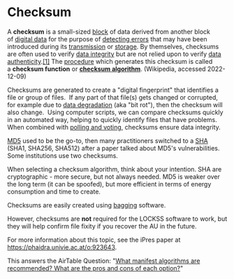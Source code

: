Checksum
========

A **checksum** is a small-sized [block](https://en.wikipedia.org/wiki/Block_(data_storage) "Block (data storage)") of data derived from another block of [digital data](https://en.wikipedia.org/wiki/Digital_data "Digital data") for the purpose of [detecting errors](https://en.wikipedia.org/wiki/Error_detection "Error detection") that may have been introduced during its [transmission](https://en.wikipedia.org/wiki/Telecommunication "Telecommunication") or [storage](https://en.wikipedia.org/wiki/Computer_storage "Computer storage"). By themselves, checksums are often used to verify [data integrity](https://en.wikipedia.org/wiki/Data_integrity "Data integrity") but are not relied upon to verify [data authenticity](https://en.wikipedia.org/wiki/Data_authenticity "Data authenticity").[[1]](https://en.wikipedia.org/wiki/Checksum#cite_note-1) The [procedure](https://en.wikipedia.org/wiki/Algorithm "Algorithm") which generates this checksum is called a **checksum function** or **[checksum algorithm](https://en.wikipedia.org/wiki/Checksum_algorithm "Checksum algorithm")**. (Wikipedia, accessed 2022-12-09)

Checksums are generated to create a "digital fingerprint" that identifies a file or group of files.  If any part of that file(s) gets changed or corrupted, for example due to [data degradation](https://en.wikipedia.org/wiki/Data_degradation) (aka "bit rot"), then the checksum will also change.  Using computer scripts, we can compare checksums quickly in an automated way, helping to quickly identify files that have problems.  When combined with [polling and voting](/public-documentation/MetaArchive-Cooperative/Knowledge-Base/Polling-and-Voting), checksums ensure data integrity.

[MD5](https://www.digitizationguidelines.gov/term.php?term=md5checksum) used to be the go-to, then many practitioners switched to a [SHA](https://csrc.nist.gov/glossary/term/sha) (SHA1, SHA256, SHA512) after a paper talked about MD5's vulnerabilities. Some institutions use two checksums.

When selecting a checksum algorithm, think about your intention. SHA are cryptographic - more secure, but not always needed. MD5 is weaker over the long term (it can be spoofed), but more efficient in terms of energy consumption and time to create.

Checksums are easily created using [bagging](https://confluence.educopia.org/display/MET/Bags+and+Bagging) software.

However, checksums are **not** required for the LOCKSS software to work, but they will help confirm file fixity if you recover the AU in the future.

  


For more information about this topic, see the iPres paper at <https://phaidra.univie.ac.at/o:923643>.

This answers the AirTable Question: "[What manifest algorithms are recommended? What are the pros and cons of each option?](https://airtable.com/shrC6B0dj791XsSAa/tblEkzKRxJh7Cea7g/viwciniHrChrmIqDs/recpLv5gYnRuCOvCS)"

